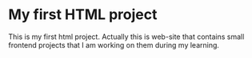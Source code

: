 # My  first HTML project
This is my first html project. Actually this is web-site that contains small frontend projects that I am working on them during my learning.
